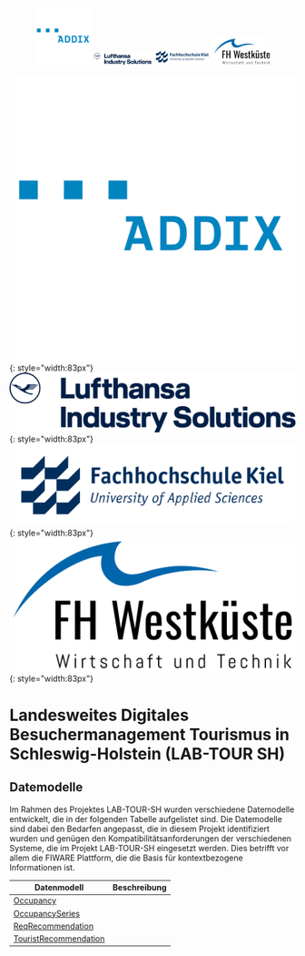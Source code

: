 <!-- Header Area begin --->
<p align="center">
  <img src="resources/addix.svg" width="20%" />
  <img src="resources/lhind.png" width="20%" />
  <img src="resources/fh-kiel.png" width="20%" />
  <img src="resources/fh-westkueste.svg" width="20%" />
</p>
<!-- Header Area end --->

![ADDIX-logo](resources/addix.svg){: style="width:83px"} 
![LHIND-logo](resources/lhind.png){: style="width:83px"} 
![FH-Kiel-logo](resources/fh-kiel.png){: style="width:83px"} 
![FH-Westküste-logo](resources/fh-westkueste.svg){: style="width:83px"} 

# Landesweites Digitales Besuchermanagement Tourismus in Schleswig-Holstein (LAB-TOUR SH)

## Datemodelle

Im Rahmen des Projektes LAB-TOUR-SH wurden verschiedene Datemodelle entwickelt, die in der folgenden Tabelle aufgelistet sind. Die Datemodelle sind dabei den Bedarfen angepasst, die in diesem Projekt identifiziert wurden und genügen den Kompatibilitätsanforderungen der verschiedenen Systeme, die im Projekt LAB-TOUR-SH eingesetzt werden. Dies betrifft vor allem die FIWARE Plattform, die die Basis für kontextbezogene Informationen ist.

|Datenmodell|Beschreibung|
|---|---|
|[Occupancy](https://github.com/cam-fg/lab-tour-sh-doc/tree/main/models/Occupancy)||
|[OccupancySeries](https://github.com/cam-fg/lab-tour-sh-doc/tree/main/models/OccupancySeries)||
|[ReqRecommendation](https://github.com/cam-fg/lab-tour-sh-doc/tree/main/models/ReqRecommendation)||
|[TouristRecommendation](https://github.com/cam-fg/lab-tour-sh-doc/tree/main/models/TouristRecommendation)||